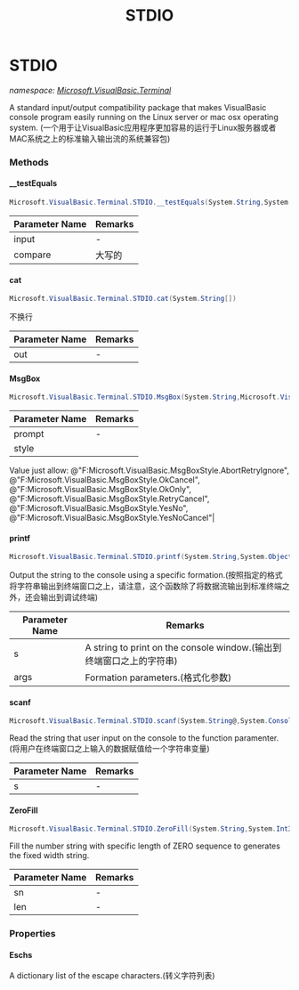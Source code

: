 ﻿---
title: STDIO
---

# STDIO
_namespace: [Microsoft.VisualBasic.Terminal](N-Microsoft.VisualBasic.Terminal.html)_

A standard input/output compatibility package that makes VisualBasic console
 program easily running on the Linux server or mac osx operating system.
 (一个用于让VisualBasic应用程序更加容易的运行于Linux服务器或者MAC系统之上的标准输入输出流的系统兼容包)



### Methods

#### __testEquals
```csharp
Microsoft.VisualBasic.Terminal.STDIO.__testEquals(System.String,System.Char)
```


|Parameter Name|Remarks|
|--------------|-------|
|input|-|
|compare|大写的|


#### cat
```csharp
Microsoft.VisualBasic.Terminal.STDIO.cat(System.String[])
```
不换行

|Parameter Name|Remarks|
|--------------|-------|
|out|-|


#### MsgBox
```csharp
Microsoft.VisualBasic.Terminal.STDIO.MsgBox(System.String,Microsoft.VisualBasic.MsgBoxStyle)
```


|Parameter Name|Remarks|
|--------------|-------|
|prompt|-|
|style|
 Value just allow:
 @"F:Microsoft.VisualBasic.MsgBoxStyle.AbortRetryIgnore",
 @"F:Microsoft.VisualBasic.MsgBoxStyle.OkCancel",
 @"F:Microsoft.VisualBasic.MsgBoxStyle.OkOnly",
 @"F:Microsoft.VisualBasic.MsgBoxStyle.RetryCancel",
 @"F:Microsoft.VisualBasic.MsgBoxStyle.YesNo",
 @"F:Microsoft.VisualBasic.MsgBoxStyle.YesNoCancel"|


#### printf
```csharp
Microsoft.VisualBasic.Terminal.STDIO.printf(System.String,System.Object[])
```
Output the string to the console using a specific formation.(按照指定的格式将字符串输出到终端窗口之上，请注意，这个函数除了将数据流输出到标准终端之外，还会输出到调试终端)

|Parameter Name|Remarks|
|--------------|-------|
|s|A string to print on the console window.(输出到终端窗口之上的字符串)|
|args|Formation parameters.(格式化参数)|


#### scanf
```csharp
Microsoft.VisualBasic.Terminal.STDIO.scanf(System.String@,System.ConsoleColor)
```
Read the string that user input on the console to the function paramenter.
 (将用户在终端窗口之上输入的数据赋值给一个字符串变量)

|Parameter Name|Remarks|
|--------------|-------|
|s|-|


#### ZeroFill
```csharp
Microsoft.VisualBasic.Terminal.STDIO.ZeroFill(System.String,System.Int32)
```
Fill the number string with specific length of ZERO sequence to generates the fixed width string.

|Parameter Name|Remarks|
|--------------|-------|
|sn|-|
|len|-|



### Properties

#### Eschs
A dictionary list of the escape characters.(转义字符列表)
